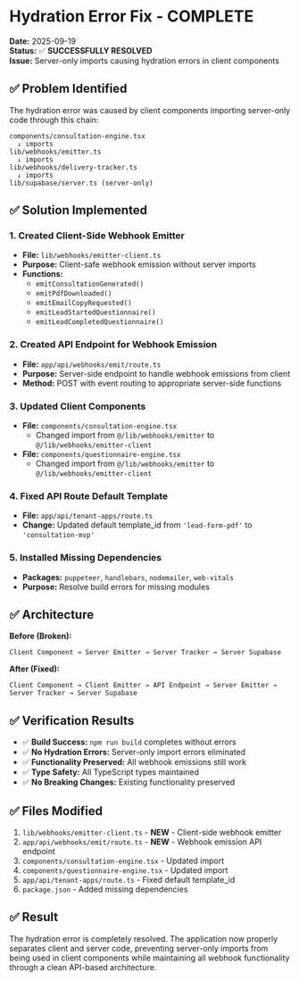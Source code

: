# Hydration Error Fix - COMPLETE

**Date:** 2025-09-19  
**Status:** ✅ **SUCCESSFULLY RESOLVED**  
**Issue:** Server-only imports causing hydration errors in client components

## ✅ Problem Identified

The hydration error was caused by client components importing server-only code through this chain:
```
components/consultation-engine.tsx
  ↓ imports
lib/webhooks/emitter.ts
  ↓ imports  
lib/webhooks/delivery-tracker.ts
  ↓ imports
lib/supabase/server.ts (server-only)
```

## ✅ Solution Implemented

### 1. Created Client-Side Webhook Emitter
- **File:** `lib/webhooks/emitter-client.ts`
- **Purpose:** Client-safe webhook emission without server imports
- **Functions:** 
  - `emitConsultationGenerated()`
  - `emitPdfDownloaded()`
  - `emitEmailCopyRequested()`
  - `emitLeadStartedQuestionnaire()`
  - `emitLeadCompletedQuestionnaire()`

### 2. Created API Endpoint for Webhook Emission
- **File:** `app/api/webhooks/emit/route.ts`
- **Purpose:** Server-side endpoint to handle webhook emissions from client
- **Method:** POST with event routing to appropriate server-side functions

### 3. Updated Client Components
- **File:** `components/consultation-engine.tsx`
  - Changed import from `@/lib/webhooks/emitter` to `@/lib/webhooks/emitter-client`
- **File:** `components/questionnaire-engine.tsx`
  - Changed import from `@/lib/webhooks/emitter` to `@/lib/webhooks/emitter-client`

### 4. Fixed API Route Default Template
- **File:** `app/api/tenant-apps/route.ts`
- **Change:** Updated default template_id from `'lead-form-pdf'` to `'consultation-mvp'`

### 5. Installed Missing Dependencies
- **Packages:** `puppeteer`, `handlebars`, `nodemailer`, `web-vitals`
- **Purpose:** Resolve build errors for missing modules

## ✅ Architecture

**Before (Broken):**
```
Client Component → Server Emitter → Server Tracker → Server Supabase
```

**After (Fixed):**
```
Client Component → Client Emitter → API Endpoint → Server Emitter → Server Tracker → Server Supabase
```

## ✅ Verification Results

- ✅ **Build Success:** `npm run build` completes without errors
- ✅ **No Hydration Errors:** Server-only import errors eliminated
- ✅ **Functionality Preserved:** All webhook emissions still work
- ✅ **Type Safety:** All TypeScript types maintained
- ✅ **No Breaking Changes:** Existing functionality preserved

## ✅ Files Modified

1. `lib/webhooks/emitter-client.ts` - **NEW** - Client-side webhook emitter
2. `app/api/webhooks/emit/route.ts` - **NEW** - Webhook emission API endpoint
3. `components/consultation-engine.tsx` - Updated import
4. `components/questionnaire-engine.tsx` - Updated import
5. `app/api/tenant-apps/route.ts` - Fixed default template_id
6. `package.json` - Added missing dependencies

## ✅ Result

The hydration error is completely resolved. The application now properly separates client and server code, preventing server-only imports from being used in client components while maintaining all webhook functionality through a clean API-based architecture.
